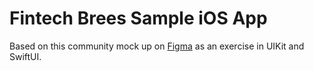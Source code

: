 #  Fintech Brees Sample iOS App

Based on this community mock up on [Figma](https://www.figma.com/file/glYEhUtFymwVW7m0KwqLny/Fintech-App-UI-KIT%3A-Brees-Mobile-App-(Community)?type=design&node-id=0-1&mode=design) as an exercise in UIKit and SwiftUI.
